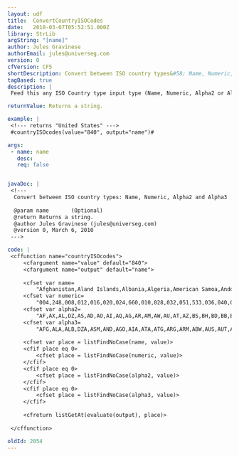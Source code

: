 ```yaml
---
layout: udf
title:  ConvertCountryISOCodes
date:   2010-03-07T05:52:51.000Z
library: StrLib
argString: "[name]"
author: Jules Gravinese
authorEmail: jules@universeg.com
version: 0
cfVersion: CF5
shortDescription: Convert between ISO country types&#58; Name, Numeric, Alpha2 and Alpha3
tagBased: true
description: |
 Feed this any ISO Country type input type (Name, Numeric, Alpha2 or Alpha3) and it will return the requested type.

returnValue: Returns a string.

example: |
 <!--- returns "United States" ---> 
 #countryISOcodes(value="840", output="name")#

args:
 - name: name
   desc: 
   req: false


javaDoc: |
 <!---
  Convert between ISO country types: Name, Numeric, Alpha2 and Alpha3
  
  @param name       (Optional)
  @return Returns a string. 
  @author Jules Gravinese (jules@universeg.com) 
  @version 0, March 6, 2010 
 --->

code: |
 <cffunction name="countryISOcodes">
     <cfargument name="value" default="840">
     <cfargument name="output" default="name">
     
     <cfset var name=
         "Afghanistan,Aland Islands,Albania,Algeria,American Samoa,Andorra,Angola,Anguilla,Antarctica,Antigua and Barbuda,Argentina,Armenia,Aruba,Australia,Austria,Azerbaijan,Bahamas,Bahrain,Bangladesh,Barbados,Belarus,Belgium,Belize,Benin,Bermuda,Bhutan,Bolivia (Plurinational State of),Bosnia and Herzegovina,Botswana,Bouvet Island,Brazil,British Indian Ocean Territory,Brunei Darussalam,Bulgaria,Burkina Faso,Burundi,Cambodia,Cameroon,Canada,Cape Verde,Cayman Islands,Central African Republic,Chad,Chile,China,Christmas Island,Cocos (Keeling) Islands,Colombia,Comoros,Congo,Congo (the Democratic Republic of the),Cook Islands,Costa Rica,Cote d'Ivoire ? Côte d'Ivoire,Croatia,Cuba,Cyprus,Czech Republic,Denmark,Djibouti,Dominica,Dominican Republic,Ecuador,Egypt,El Salvador,Equatorial Guinea,Eritrea,Estonia,Ethiopia,Falkland Islands (Malvinas),Faroe Islands,Fiji,Finland,France,French Guiana,French Polynesia,French Southern Territories,Gabon,Gambia,Georgia,Germany,Ghana,Gibraltar,Greece,Greenland,Grenada,Guadeloupe,Guam,Guatemala,Guernsey,Guinea,Guinea-Bissau,Guyana,Haiti,Heard Island and McDonald Islands,Holy See (Vatican City State),Honduras,Hong Kong,Hungary,Iceland,India,Indonesia,Iran (Islamic Republic of),Iraq,Ireland,Isle of Man,Israel,Italy,Jamaica,Japan,Jersey,Jordan,Kazakhstan,Kenya,Kiribati,Korea (Democratic People's Republic of),Korea (Republic of),Kuwait,Kyrgyzstan,Lao People's Democratic Republic,Latvia,Lebanon,Lesotho,Liberia,Libyan Arab Jamahiriya,Liechtenstein,Lithuania,Luxembourg,Macao,Macedonia (the former Yugoslav Republic of),Madagascar,Malawi,Malaysia,Maldives,Mali,Malta,Marshall Islands,Martinique,Mauritania,Mauritius,Mayotte,Mexico,Micronesia (Federated States of),Moldova (Republic of),Monaco,Mongolia,Montenegro,Montserrat,Morocco,Mozambique,Myanmar,Namibia,Nauru,Nepal,Netherlands,Netherlands Antilles,New Caledonia,New Zealand,Nicaragua,Niger,Nigeria,Niue,Norfolk Island,Northern Mariana Islands,Norway,Oman,Pakistan,Palau,Palestinian Territory (Occupied),Panama,Papua New Guinea,Paraguay,Peru,Philippines,Pitcairn,Poland,Portugal,Puerto Rico,Qatar,Reunion ? Réunion,Romania,Russian Federation,Rwanda,Saint Barthélemy,Saint Helena (Ascension and Tristan da Cunha),Saint Kitts and Nevis,Saint Lucia,Saint Martin (French part),Saint Pierre and Miquelon,Saint Vincent and the Grenadines,Samoa,San Marino,Sao Tome and Principe,Saudi Arabia,Senegal,Serbia,Seychelles,Sierra Leone,Singapore,Slovakia,Slovenia,Solomon Islands,Somalia,South Africa,South Georgia and the South Sandwich Islands,Spain,Sri Lanka,Sudan,Suriname,Svalbard and Jan Mayen,Swaziland,Sweden,Switzerland,Syrian Arab Republic,Taiwan (Province of China),Tajikistan,Tanzania (United Republic of),Thailand,Timor-Leste,Togo,Tokelau,Tonga,Trinidad and Tobago,Tunisia,Turkey,Turkmenistan,Turks and Caicos Islands,Tuvalu,Uganda,Ukraine,United Arab Emirates,United Kingdom,United States,United States Minor Outlying Islands,Uruguay,Uzbekistan,Vanuatu,Venezuela (Bolivarian Republic of),Viet Nam,Virgin Islands (British),Virgin Islands (U.S.),Wallis and Futuna,Western Sahara,Yemen,Zambia,Zimbabwe">
     <cfset var numeric=
         "004,248,008,012,016,020,024,660,010,028,032,051,533,036,040,031,044,048,050,052,112,056,084,204,060,064,068,070,072,074,076,086,096,100,854,108,116,120,124,132,136,140,148,152,156,162,166,170,174,178,180,184,188,384,191,192,196,203,208,262,212,214,218,818,222,226,232,233,231,238,234,242,246,250,254,258,260,266,270,268,276,288,292,300,304,308,312,316,320,831,324,624,328,332,334,336,340,344,348,352,356,360,364,368,372,833,376,380,388,392,832,400,398,404,296,408,410,414,417,418,428,422,426,430,434,438,440,442,446,807,450,454,458,462,466,470,584,474,478,480,175,484,583,498,492,496,499,500,504,508,104,516,520,524,528,530,540,554,558,562,566,570,574,580,578,512,586,585,275,591,598,600,604,608,612,616,620,630,634,638,642,643,646,652,654,659,662,663,666,670,882,674,678,682,686,688,690,694,702,703,705,090,706,710,239,724,144,736,740,744,748,752,756,760,158,762,834,764,626,768,772,776,780,788,792,795,796,798,800,804,784,826,840,581,858,860,548,862,704,092,850,876,732,887,894,716">
     <cfset var alpha2=
         "AF,AX,AL,DZ,AS,AD,AO,AI,AQ,AG,AR,AM,AW,AU,AT,AZ,BS,BH,BD,BB,BY,BE,BZ,BJ,BM,BT,BO,BA,BW,BV,BR,IO,BN,BG,BF,BI,KH,CM,CA,CV,KY,CF,TD,CL,CN,CX,CC,CO,KM,CG,CD,CK,CR,CI,HR,CU,CY,CZ,DK,DJ,DM,DO,EC,EG,SV,GQ,ER,EE,ET,FK,FO,FJ,FI,FR,GF,PF,TF,GA,GM,GE,DE,GH,GI,GR,GL,GD,GP,GU,GT,GG,GN,GW,GY,HT,HM,VA,HN,HK,HU,IS,IN,ID,IR,IQ,IE,IM,IL,IT,JM,JP,JE,JO,KZ,KE,KI,KP,KR,KW,KG,LA,LV,LB,LS,LR,LY,LI,LT,LU,MO,MK,MG,MW,MY,MV,ML,MT,MH,MQ,MR,MU,YT,MX,FM,MD,MC,MN,ME,MS,MA,MZ,MM,NA,NR,NP,NL,AN,NC,NZ,NI,NE,NG,NU,NF,MP,NO,OM,PK,PW,PS,PA,PG,PY,PE,PH,PN,PL,PT,PR,QA,RE,RO,RU,RW,BL,SH,KN,LC,MF,PM,VC,WS,SM,ST,SA,SN,RS,SC,SL,SG,SK,SI,SB,SO,ZA,GS,ES,LK,SD,SR,SJ,SZ,SE,CH,SY,TW,TJ,TZ,TH,TL,TG,TK,TO,TT,TN,TR,TM,TC,TV,UG,UA,AE,GB,US,UM,UY,UZ,VU,VE,VN,VG,VI,WF,EH,YE,ZM,ZW">
     <cfset var alpha3=
         "AFG,ALA,ALB,DZA,ASM,AND,AGO,AIA,ATA,ATG,ARG,ARM,ABW,AUS,AUT,AZE,BHS,BHR,BGD,BRB,BLR,BEL,BLZ,BEN,BMU,BTN,BOL,BIH,BWA,BVT,BRA,IOT,BRN,BGR,BFA,BDI,KHM,CMR,CAN,CPV,CYM,CAF,TCD,CHL,CHN,CXR,CCK,COL,COM,COG,COD,COK,CRI,CIV,HRV,CUB,CYP,CZE,DNK,DJI,DMA,DOM,ECU,EGY,SLV,GNQ,ERI,EST,ETH,FLK,FRO,FJI,FIN,FRA,GUF,PYF,ATF,GAB,GMB,GEO,DEU,GHA,GIB,GRC,GRL,GRD,GLP,GUM,GTM,GGY,GIN,GNB,GUY,HTI,HMD,VAT,HND,HKG,HUN,ISL,IND,IDN,IRN,IRQ,IRL,IMN,ISR,ITA,JAM,JPN,JEY,JOR,KAZ,KEN,KIR,PRK,KOR,KWT,KGZ,LAO,LVA,LBN,LSO,LBR,LBY,LIE,LTU,LUX,MAC,MKD,MDG,MWI,MYS,MDV,MLI,MLT,MHL,MTQ,MRT,MUS,MYT,MEX,FSM,MDA,MCO,MNG,MNE,MSR,MAR,MOZ,MMR,NAM,NRU,NPL,NLD,ANT,NCL,NZL,NIC,NER,NGA,NIU,NFK,MNP,NOR,OMN,PAK,PLW,PSE,PAN,PNG,PRY,PER,PHL,PCN,POL,PRT,PRI,QAT,REU,ROU,RUS,RWA,BLM,SHN,KNA,LCA,MAF,SPM,VCT,WSM,SMR,STP,SAU,SEN,SRB,SYC,SLE,SGP,SVK,SVN,SLB,SOM,ZAF,SGS,ESP,LKA,SDN,SUR,SJM,SWZ,SWE,CHE,SYR,TWN,TJK,TZA,THA,TLS,TGO,TKL,TON,TTO,TUN,TUR,TKM,TCA,TUV,UGA,UKR,ARE,GBR,USA,UMI,URY,UZB,VUT,VEN,VNM,VGB,VIR,WLF,ESH,YEM,ZMB,ZWE">    
     
     <cfset var place = listFindNoCase(name, value)>
     <cfif place eq 0>
         <cfset place = listFindNoCase(numeric, value)>
     </cfif>
     <cfif place eq 0>
         <cfset place = listFindNoCase(alpha2, value)>
     </cfif>
     <cfif place eq 0>
         <cfset place = listFindNoCase(alpha3, value)>
     </cfif>
     
     <cfreturn listGetAt(evaluate(output), place)>
     
 </cffunction>

oldId: 2054
---
```


